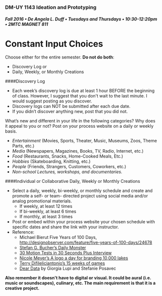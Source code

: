 ### DM-UY 1143 Ideation and Prototyping
##### Fall 2016 • De Angela L. Duff • Tuesdays and Thursdays • 10:30-12:20pm • 2MTC MAGNET 811

# Constant Input Choices

Choose either for the entire semester. **Do not do both**:

*   Discovery Log or
*   Daily, Weekly, or Monthly Creations

####Discovery Log

*   Each week’s discovery log is due at least 1 hour BEFORE the beginning of class. However, I suggest that you don't wait to the last minute. I would suggest posting as you discover.
*   Discovery logs can NOT be submitted after each due date.
*   If you didn’t discover anything new, post that you did not.

What’s new and different in your life in the following categories? Why does it appeal to you or not? Post on your process website on a daily or weekly basis.

*   _Entertainment_ (Movies, Sports, Theater, Music, Museums, Zoos, Theme Parts, etc.)
*   _Media_ (Newspapers, Magazines, Books, TV, Radio, Internet, etc.)
*   _Food_ (Restaurants, Snacks, Home-Cooked Meals, Etc.)
*   _Hobbies_ (Skateboarding, Knitting, etc.)
*   _People_ (Friends, Strangers, Customers, Coworkers, etc.)
*   _Non-school Lectures, workshops, and documentaries._

####Individual or Collaborative Daily, Weekly or Monthly Creations

*   Select a daily, weekly, bi-weekly, or monthly schedule and create and promote a self- or team- directed project using social media and/or analog promotional materials.
    *   If weekly, at least 12 times
    *   If bi-weekly, at least 6 times
    *   If monthly, at least 3 times
*   Post or embed within your process website your chosen schedule with specific dates and share the link with your instructor.
*   Reference:
    *   Michael Bierut Five Years of 100 Days, http://designobserver.com/feature/five-years-of-100-days/24678
    *   [Stefan G. Bucher’s Daily Monster](http://www.dailymonster.com/344_loves_you/monsterarchive.html)
    *   [30 Motion Tests in 30 Seconds Plus Interview](http://greyscalegorilla.com/blog/2011/01/30-motion-tests-in-30-seconds-plus-interview)
    *   [Nicole Meyer’s A logo a day for branding 10,000 lakes](http://www.psfk.com/2011/09/branding-10000-lakes-one-minnesota-lake-one-logo-every-day.html)
    *   [Terry Difileliciantonio’s 15 weeks of games]([http://15weeksofgames.wordpress.com](http://15weeksofgames.wordpress.com))
    *   [Dear Data](http://www.dear-data.com/theproject) by Giorgia Lupi and Stefanie Posavec
    
**Also remember it doesn't have to digital or visual. It could be aural (i.e. music or soundscapes), culinary, etc. The main requirement is that it is a creative project.**
